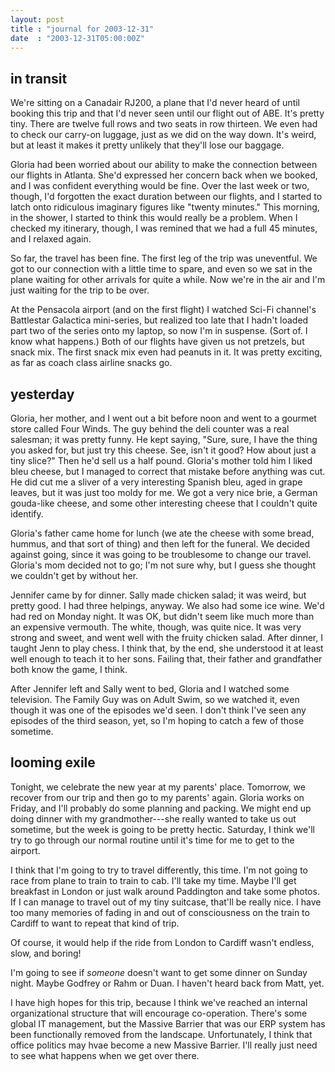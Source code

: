```yaml
---
layout: post
title : "journal for 2003-12-31"
date  : "2003-12-31T05:00:00Z"
---
```



## in transit

We're sitting on a Canadair RJ200, a plane that I'd never heard of until booking this trip and that I'd never seen until our flight out of ABE.  It's pretty tiny.  There are twelve full rows and two seats in row thirteen.  We even had to check our carry-on luggage, just as we did on the way down.  It's weird, but at least it makes it pretty unlikely that they'll lose our baggage.

Gloria had been worried about our ability to make the connection between our flights in Atlanta.  She'd expressed her concern back when we booked, and I was confident everything would be fine.  Over the last week or two, though, I'd forgotten the exact duration between our flights, and I started to latch onto ridiculous imaginary figures like "twenty minutes."  This morning, in the shower, I started to think this would really be a problem.  When I checked my itinerary, though, I was remined that we had a full 45 minutes, and I relaxed again.

So far, the travel has been fine.  The first leg of the trip was uneventful. We got to our connection with a little time to spare, and even so we sat in the plane waiting for other arrivals for quite a while.  Now we're in the air and I'm just waiting for the trip to be over.

At the Pensacola airport (and on the first flight) I watched Sci-Fi channel's Battlestar Galactica mini-series, but realized too late that I hadn't loaded part two of the series onto my laptop, so now I'm in suspense.  (Sort of.  I know what happens.)  Both of our flights have given us not pretzels, but snack mix.  The first snack mix even had peanuts in it.  It was pretty exciting, as far as coach class airline snacks go.

## yesterday

Gloria, her mother, and I went out a bit before noon and went to a gourmet store called Four Winds.  The guy behind the deli counter was a real salesman; it was pretty funny.  He kept saying, "Sure, sure, I have the thing you asked for, but just try this cheese.  See, isn't it good?  How about just a tiny slice?"  Then he'd sell us a half pound.  Gloria's mother told him I liked bleu cheese, but I managed to correct that mistake before anything was cut.  He did cut me a sliver of a very interesting Spanish bleu, aged in grape leaves, but it was just too moldy for me.  We got a very nice brie, a German gouda-like cheese, and some other interesting cheese that I couldn't quite identify.

Gloria's father came home for lunch (we ate the cheese with some bread, hummus, and that sort of thing) and then left for the funeral.  We decided against going, since it was going to be troublesome to change our travel.  Gloria's mom decided not to go; I'm not sure why, but I guess she thought we couldn't get by without her.

Jennifer came by for dinner.  Sally made chicken salad; it was weird, but pretty good.  I had three helpings, anyway.  We also had some ice wine.  We'd had red on Monday night.  It was OK, but didn't seem like much more than an expensive vermouth.  The white, though, was quite nice.  It was very strong and sweet, and went well with the fruity chicken salad.  After dinner, I taught Jenn to play chess.  I think that, by the end, she understood it at least well enough to teach it to her sons.  Failing that, their father and grandfather both know the game, I think.

After Jennifer left and Sally went to bed, Gloria and I watched some television.  The Family Guy was on Adult Swim, so we watched it, even though it was one of the episodes we'd seen.  I don't think I've seen any episodes of the third season, yet, so I'm hoping to catch a few of those sometime.

## looming exile

Tonight, we celebrate the new year at my parents' place.  Tomorrow, we recover from our trip and then go to my parents' again.  Gloria works on Friday, and I'll probably do some planning and packing.  We might end up doing dinner with my grandmother---she really wanted to take us out sometime, but the week is going to be pretty hectic.  Saturday, I think we'll try to go through our normal routine until it's time for me to get to the airport.

I think that I'm going to try to travel differently, this time.  I'm not going to race from plane to train to train to cab.  I'll take my time.  Maybe I'll get breakfast in London or just walk around Paddington and take some photos. If I can manage to travel out of my tiny suitcase, that'll be really nice.  I have too many memories of fading in and out of consciousness on the train to Cardiff to want to repeat that kind of trip.

Of course, it would help if the ride from London to Cardiff wasn't endless, slow, and boring!

I'm going to see if <em>someone</em> doesn't want to get some dinner on Sunday night.  Maybe Godfrey or Rahm or Duan.  I haven't heard back from Matt, yet.

I have high hopes for this trip, because I think we've reached an internal organizational structure that will encourage co-operation.  There's some global IT management, but the Massive Barrier that was our ERP system has been functionally removed from the landscape.  Unfortunately, I think that office politics may hvae become a new Massive Barrier.  I'll really just need to see what happens when we get over there.

